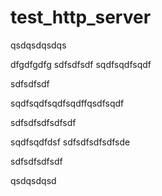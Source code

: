 # test_http_server
qsdqsdqsdqs


dfgdfgdfg
sdfsdfsdf
sqdfsqdfsqdf




sdfsdfsdf


sqdfsqdfsqdfsqdffqsdfsqdf

sdfsdfsdfsdfsdf


sqdfsqdfdsf
sdfsdfsdfsdfsde

sdfsdfsdfsdf

qsdqsdqsd
